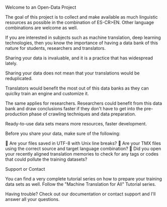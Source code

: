 Welcome to an Open-Data Project

The goal of this project is to collect and make available as much linguistic resources as possible in the combination of ES-CR>EN. Other language combinations are welcome as well.

If you are interested in subjects such as machine translation, deep learning technologies, then you know the importance of having a data bank of this nature for students, researchers and translators.

Sharing your data is invaluable, and it is a practice that has widespread lately.

Sharing your data does not mean that your translations would be reduplicated.

Translators would benefit the most out of this data banks as they can quiclky train an engine and customize it.

The same applies for researchers. Researchers could benefit from this data bank and draw conclusions faster if they don't have to get into the pre-production phase of crawling techniques and data preparation.

Ready-to-use data sets means more resources, faster development.

Before you share your data, make sure of the following:

	Are your files saved in UTF-8 with Unix line breaks? 	Are your TMX files using the correct source and target language combination? 	Did you open your recently aligned translation memories to check for any tags or codes that could pollute the training datasets?

Support or Contact

You can find a very complete tutorial series on how to prepare your training data sets as well. Follow the "Machine Translation for All" Tutorial series.

Having trouble? Check out our documentation or contact support and I'll answer all your questions.
